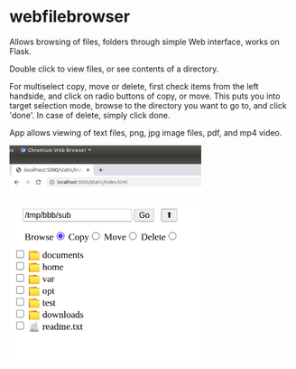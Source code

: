 # webfilebrowser

Allows browsing of files, folders through simple Web interface, works
on Flask. 

Double click to view files, or see contents of a directory.

For multiselect copy, move or delete, first check items from the left
handside, and click on radio buttons of copy, or move. This puts you
into target selection mode, browse to the directory you want to go to,
and click 'done'. In case of delete, simply click done. 

App allows viewing of text files, png, jpg image files, pdf, and mp4
video.

<img width="340" src="webfilebrowser.png"/>

